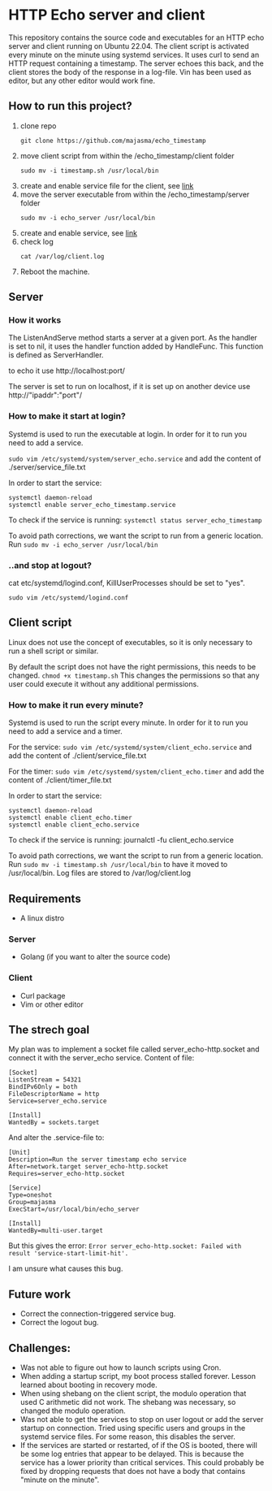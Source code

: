 # HTTP Echo server and client 

This repository contains the source code and executables for an HTTP echo server and client running on Ubuntu 22.04. The client script is activated every minute on the minute using systemd services. It uses curl to send an HTTP request containing a timestamp. The server echoes this back, and the client stores the body of the response in a log-file. Vin has been used as editor, but any other editor would work fine. 

## How to run this project?
1. clone repo
   ```
   git clone https://github.com/majasma/echo_timestamp
   ```
2. move client script from within the /echo_timestamp/client folder
   ```
   sudo mv -i timestamp.sh /usr/local/bin
   ```
3. create and enable service file for the client, see [link](#how-to-make-it-run-every-minute)
4. move the server executable from within the /echo_timestamp/server folder
   ```
   sudo mv -i echo_server /usr/local/bin
   ```
5. create and enable service, see [link](#how-to-make-it-start-at-login)
6. check log
   ```
   cat /var/log/client.log
   ```
7. Reboot the machine. 

## Server

### How it works
The ListenAndServe method starts a server at a given port. As the handler is set to nil, it uses the handler function added by HandleFunc. This function is defined as ServerHandler.

to echo it use http://localhost:port/

The server is set to run on localhost, if it is set up on another device use http://"ipaddr":"port"/

### How to make it start at login?
Systemd is used to run the executable at login. In order for it to run you need to add a service.

```sudo vim /etc/systemd/system/server_echo.service```
and add the content of ./server/service_file.txt

In order to start the service:
```
systemctl daemon-reload
systemctl enable server_echo_timestamp.service
```

To check if the service is running: ```systemctl status server_echo_timestamp```

To avoid path corrections, we want the script to run from a generic location. Run
```sudo mv -i echo_server /usr/local/bin```

### ..and stop at logout?
cat etc/systemd/logind.conf,
KillUserProcesses should be set to "yes". 

```
sudo vim /etc/systemd/logind.conf
```

## Client script
Linux does not use the concept of executables, so it is only necessary to run a shell script or similar. 

By default the script does not have the right permissions, this needs to be changed. 
```chmod +x timestamp.sh```
This changes the permissions so that any user could execute it without any additional permissions. 

### How to make it run every minute?
Systemd is used to run the script every minute. In order for it to run you need to add a service and a timer.

For the service:
```sudo vim /etc/systemd/system/client_echo.service```
and add the content of ./client/service_file.txt

For the timer:
```sudo vim /etc/systemd/system/client_echo.timer```
and add the content of ./client/timer_file.txt

In order to start the service:

```
systemctl daemon-reload
systemctl enable client_echo.timer
systemctl enable client_echo.service
```

To check if the service is running: journalctl -fu client_echo.service

To avoid path corrections, we want the script to run from a generic location. Run
```sudo mv -i timestamp.sh /usr/local/bin```
to have it moved to /usr/local/bin. Log files are stored to /var/log/client.log

## Requirements
- A linux distro

### Server
- Golang (if you want to alter the source code)

### Client
- Curl package
- Vim or other editor 

## The strech goal
My plan was to implement a socket file called server_echo-http.socket and connect it with the server_echo service. Content of file:

```
[Socket]
ListenStream = 54321
BindIPv6Only = both
FileDescriptorName = http
Service=server_echo.service

[Install]
WantedBy = sockets.target                        
```
And alter the .service-file to:
```
[Unit]
Description=Run the server timestamp echo service
After=network.target server_echo-http.socket
Requires=server_echo-http.socket

[Service]
Type=oneshot
Group=majasma
ExecStart=/usr/local/bin/echo_server

[Install]
WantedBy=multi-user.target
```

But this gives the error:
```Error server_echo-http.socket: Failed with result 'service-start-limit-hit'.```

I am unsure what causes this bug.

## Future work
- Correct the connection-triggered service bug.
- Correct the logout bug.

## Challenges:
- Was not able to figure out how to launch scripts using Cron. 
- When adding a startup script, my boot process stalled forever. Lesson learned about booting in recovery mode. 
- When using shebang on the client script, the modulo operation that used C arithmetic did not work. The shebang was necessary, so changed the modulo operation. 
- Was not able to get the services to stop on user logout or add the server startup on connection. Tried using specific users and groups in the systemd service files. For some reason, this disables the server. 
- If the services are started or restarted, of if the OS is booted, there will be some log entries that appear to be delayed. This is because the service has a lower priority than critical services. This could probably be fixed by dropping requests that does not have a body that contains "minute on the minute". 
